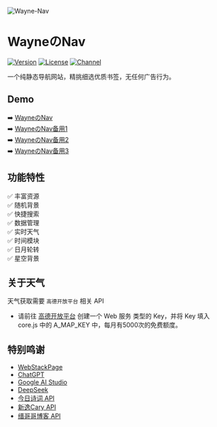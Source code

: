 ![Wayne-Nav](https://socialify.git.ci/Waynenet/Wayne-Nav/image?description=1&descriptionEditable=%E4%B8%80%E4%B8%AA%E7%BA%AF%E9%9D%99%E6%80%81%E5%AF%BC%E8%88%AA%E7%BD%91%E7%AB%99%EF%BC%8C%E7%B2%BE%E6%8C%91%E7%BB%86%E9%80%89%E4%BC%98%E8%B4%A8%E4%B9%A6%E7%AD%BE%EF%BC%8C%E6%97%A0%E4%BB%BB%E4%BD%95%E5%B9%BF%E5%91%8A%E8%A1%8C%E4%B8%BA%E3%80%82&font=Inter&forks=1&issues=1&language=1&owner=1&pattern=Circuit%20Board&pulls=1&stargazers=1&theme=Auto)

<p>
<strong><h1>WayneのNav</h1></strong>
</p>

[![Version](https://img.shields.io/github/v/release/Waynenet/Wayne-Nav?color=00aaff&logo=github)](https://github.com/Waynenet/Wayne-Nav/releases/latest)
[![License](https://img.shields.io/github/license/Waynenet/Wayne-Nav?color=orange&logo=gnu)](LICENSE)
[![Channel](https://img.shields.io/badge/Telegram-Channel-blue?logo=telegram)](https://t.me/wayne_3301)

一个纯静态导航网站，精挑细选优质书签，无任何广告行为。

## Demo

➡️ [WayneのNav](https://nav.3301.qzz.io/)       
➡️ [WayneのNav备用1](https://nav.way.ciao.su/)         
➡️ [WayneのNav备用2](https://nav-26e.pages.dev/)            
➡️ [WayneのNav备用3](https://wayne-nav.vercel.app/)           

## 功能特性

✅ 丰富资源     
✅ 随机背景   
✅ 快捷搜索      
✅ 数据管理          
✅ 实时天气          
✅ 时间模块                  
✅ 日月轮转     
✅ 星空背景        

## 关于天气

天气获取需要 `高德开放平台` 相关 API

- 请前往 [高德开放平台](https://lbs.amap.com/) 创建一个 Web 服务 类型的 Key，并将 Key 填入 core.js 中的 A_MAP_KEY 中，每月有5000次的免费额度。

## 特别鸣谢

- [WebStackPage](https://github.com/WebStackPage/WebStackPage.github.io)
- [ChatGPT](https://chat.openai.com/)
- [Google AI Studio](https://aistudio.google.com/)
- [DeepSeek](https://www.deepseek.com/)
- [今日诗词 API](https://www.jinrishici.com/)
- [新逸Cary API](https://api.xinac.net/)
- [缙哥哥博客 API](https://www.dujin.org/3618.html)